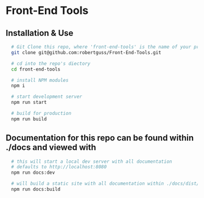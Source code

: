 # Front-End Tools

## Installation & Use

```bash
  # Git Clone this repo, where 'front-end-tools' is the name of your project
  git clone git@github.com:robertguss/Front-End-Tools.git

  # cd into the repo's diectory
  cd front-end-tools

  # install NPM modules
  npm i

  # start development server
  npm run start

  # build for production
  npm run build
```

## Documentation for this repo can be found within ./docs and viewed with

```bash
  # this will start a local dev server with all documentation
  # defaults to http://localhost:8080
  npm run docs:dev

  # will build a static site with all documentation within ./docs/dist/
  npm run docs:build
```
